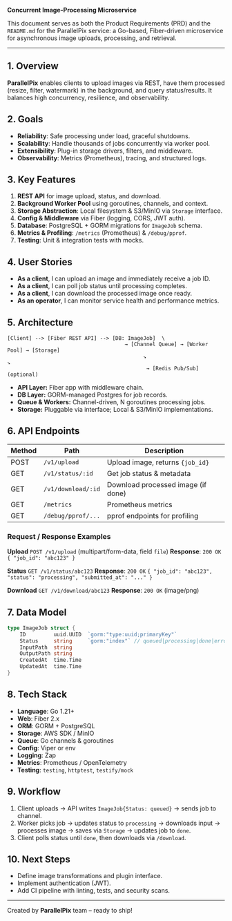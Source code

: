 **Concurrent Image-Processing Microservice**

This document serves as both the Product Requirements (PRD) and the `README.md` for the ParallelPix service: a Go-based, Fiber-driven microservice for asynchronous image uploads, processing, and retrieval.

---

## 1. Overview

**ParallelPix** enables clients to upload images via REST, have them processed (resize, filter, watermark) in the background, and query status/results. It balances high concurrency, resilience, and observability.

## 2. Goals

* **Reliability**: Safe processing under load, graceful shutdowns.
* **Scalability**: Handle thousands of jobs concurrently via worker pool.
* **Extensibility**: Plug-in storage drivers, filters, and middleware.
* **Observability**: Metrics (Prometheus), tracing, and structured logs.

## 3. Key Features

1. **REST API** for image upload, status, and download.
2. **Background Worker Pool** using goroutines, channels, and context.
3. **Storage Abstraction**: Local filesystem & S3/MinIO via `Storage` interface.
4. **Config & Middleware** via Fiber (logging, CORS, JWT auth).
5. **Database**: PostgreSQL + GORM migrations for `ImageJob` schema.
6. **Metrics & Profiling**: `/metrics` (Prometheus) & `/debug/pprof`.
7. **Testing**: Unit & integration tests with mocks.

## 4. User Stories

* **As a client**, I can upload an image and immediately receive a job ID.
* **As a client**, I can poll job status until processing completes.
* **As a client**, I can download the processed image once ready.
* **As an operator**, I can monitor service health and performance metrics.

## 5. Architecture

```
[Client] --> [Fiber REST API] --> [DB: ImageJob]  \
                                      → [Channel Queue] → [Worker Pool] → [Storage]
                                            ↘                           ↘
                                             → [Redis Pub/Sub] (optional)
```

* **API Layer:** Fiber app with middleware chain.
* **DB Layer:** GORM-managed Postgres for job records.
* **Queue & Workers:** Channel-driven, N goroutines processing jobs.
* **Storage:** Pluggable via interface; Local & S3/MinIO implementations.

## 6. API Endpoints

| Method | Path               | Description                        |
| ------ | ------------------ | ---------------------------------- |
| POST   | `/v1/upload`       | Upload image, returns `{job_id}`   |
| GET    | `/v1/status/:id`   | Get job status & metadata          |
| GET    | `/v1/download/:id` | Download processed image (if done) |
| GET    | `/metrics`         | Prometheus metrics                 |
| GET    | `/debug/pprof/...` | pprof endpoints for profiling      |

### Request / Response Examples

**Upload**
`POST /v1/upload` (multipart/form-data, field `file`)
**Response**: `200 OK` `{ "job_id": "abc123" }`

**Status**
`GET /v1/status/abc123`
**Response**: `200 OK` `{ "job_id": "abc123", "status": "processing", "submitted_at": "..." }`

**Download**
`GET /v1/download/abc123`
**Response**: `200 OK` (image/png)

## 7. Data Model

```go
type ImageJob struct {
    ID         uuid.UUID  `gorm:"type:uuid;primaryKey"`
    Status     string     `gorm:"index"` // queued|processing|done|error
    InputPath  string
    OutputPath string
    CreatedAt  time.Time
    UpdatedAt  time.Time
}
```

## 8. Tech Stack

* **Language**: Go 1.21+
* **Web**: Fiber 2.x
* **ORM**: GORM + PostgreSQL
* **Storage**: AWS SDK / MinIO
* **Queue**: Go channels & goroutines
* **Config**: Viper or env
* **Logging**: Zap
* **Metrics**: Prometheus / OpenTelemetry
* **Testing**: `testing`, `httptest`, `testify/mock`

## 9. Workflow

1. Client uploads → API writes `ImageJob{Status: queued}` → sends job to channel.
2. Worker picks job → updates status to `processing` → downloads input → processes image → saves via `Storage` → updates job to `done`.
3. Client polls status until `done`, then downloads via `/download`.

## 10. Next Steps

* Define image transformations and plugin interface.
* Implement authentication (JWT).
* Add CI pipeline with linting, tests, and security scans.

---

Created by **ParallelPix** team – ready to ship!
